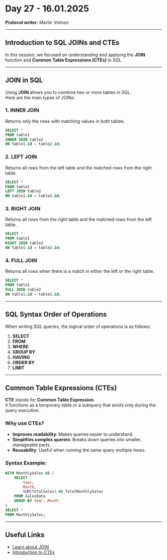 # Day 27 - 16.01.2025
**Protocol writer:** Martin Volman  

---

## Introduction to SQL JOINs and CTEs

In this session, we focused on understanding and applying the **JOIN** function and **Common Table Expressions (CTEs)** in SQL.

---

## JOIN in SQL

Using **JOIN** allows you to combine two or more tables in SQL.  
Here are the main types of JOINs:

### 1. INNER JOIN  
Returns only the rows with matching values in both tables.  
```sql
SELECT * 
FROM table1
INNER JOIN table2
ON table1.id = table2.id;
```

### 2. LEFT JOIN  
Returns all rows from the left table and the matched rows from the right table.  
```sql
SELECT * 
FROM table1
LEFT JOIN table2
ON table1.id = table2.id;
```

### 3. RIGHT JOIN  
Returns all rows from the right table and the matched rows from the left table.  
```sql
SELECT * 
FROM table1
RIGHT JOIN table2
ON table1.id = table2.id;
```

### 4. FULL JOIN  
Returns all rows when there is a match in either the left or the right table.  
```sql
SELECT * 
FROM table1
FULL JOIN table2
ON table1.id = table2.id;
```

---

## SQL Syntax Order of Operations

When writing SQL queries, the logical order of operations is as follows:
1. **SELECT**  
2. **FROM**  
3. **WHERE**  
4. **GROUP BY**  
5. **HAVING**  
6. **ORDER BY**  
7. **LIMIT**  

---

## Common Table Expressions (CTEs)

**CTE** stands for **Common Table Expression**.  
It functions as a temporary table or a subquery that exists only during the query execution.

### Why use CTEs?
- **Improves readability**: Makes queries easier to understand.
- **Simplifies complex queries**: Breaks down queries into smaller, manageable parts.
- **Reusability**: Useful when running the same query multiple times.

### Syntax Example:
```sql
WITH MonthlySales AS (
    SELECT
        Year,
        Month,
        SUM(TotalSales) AS TotalMonthlySales
    FROM SalesData
    GROUP BY Year, Month
)
SELECT *
FROM MonthlySales;
```

---

## Useful Links

- [Learn about JOIN](https://www.scaler.com/topics/sql/foreign-key-in-sql/)  
- [Introduction to CTEs](https://www.datacamp.com/tutorial/cte-sql)  

